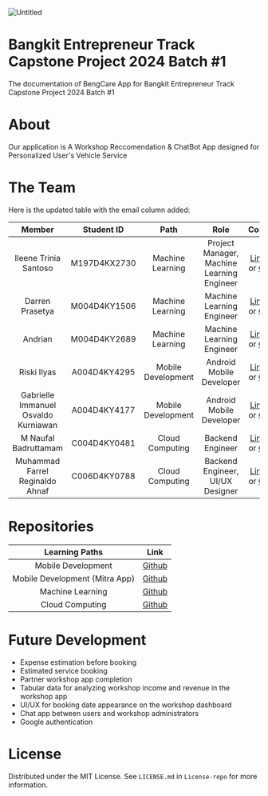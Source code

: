 ![Untitled](https://github.com/BengCare/BengCare/assets/169074042/4477b689-ae81-4cba-a549-4d262854ae73)

# Bangkit Entrepreneur Track Capstone Project 2024 Batch #1
The documentation of BengCare App for Bangkit Entrepreneur Track Capstone Project 2024 Batch #1

# About
Our application is A Workshop Reccomendation & ChatBot App designed for Personalized User's Vehicle Service

# The Team

Here is the updated table with the email column added:

|            Member           | Student ID |        Path        |                    Role                    |                                                       Contacts                                                             |                          Email                          |
| :-------------------------: | :--------: | :----------------: | :----------------------------------------: | :------------------------------------------------------------------------------------------------------------------------: | :-----------------------------------------------------: |
|  Ileene Trinia Santoso       | M197D4KX2730 |  Machine Learning  | Project Manager, Machine Learning Engineer | [LinkedIn](https://www.linkedin.com/in/ileene-trinia/) or [Github](https://github.com/itrinia)                              | [ileene@bengcare.com](mailto:ilene@bengcare.com)                                       |
|   Darren Prasetya           | M004D4KY1506 |  Machine Learning  | Machine Learning Engineer                 | [LinkedIn](https://www.linkedin.com/in/darren-prasetya/) or [Github](https://github.com/Mikask1)                           | [darren@bengcare.com](mailto:darren@bengcare.com)                                      |
|   Andrian                   | M004D4KY2689 |  Machine Learning  | Machine Learning Engineer                 | [LinkedIn](https://www.linkedin.com/in/andrian-ang/) or [Github](https://github.com/andrianang)                             | [andrian@bengcare.com](mailto:andrian@bengcare.com)                                     |
|   Riski Ilyas               | A004D4KY4295 | Mobile Development | Android Mobile Developer        | [LinkedIn](https://www.linkedin.com/in/riski-ilyas/) or [Github](https://github.com/riskiilyas)                            | [riski@bengcare.com](mailto:riski@bengcare.com)                                       |
|   Gabrielle Immanuel Osvaldo Kurniawan | A004D4KY4177 | Mobile Development | Android Mobile Developer        | [LinkedIn](https://www.linkedin.com/in/osvaldokurniawan/) or [Github](https://github.com/Osvaldo-Kurniawan)                | [osvaldo@bengcare.com](mailto:osvaldo@bengcare.com)                                   |
|   M Naufal Badruttamam      | C004D4KY0481 |   Cloud Computing  | Backend Engineer                           | [LinkedIn](https://www.linkedin.com/in/mnaufalbadruttamam/) or [Github](https://github.com/Caknoooo)                       | [cakno@bengcare.com](mailto:cakno@bengcare.com)                                      |
|   Muhammad Farrel Reginaldo Ahnaf | C006D4KY0788 |   Cloud Computing  | Backend Engineer, UI/UX Designer                           | [LinkedIn](https://www.linkedin.com/in/farrel-reginaldo/) or [Github](https://github.com/reginaldooo)                   | [reginaldo@bengcare.com](mailto:reginaldo@bengcare.com)                                      |

# Repositories

|   Learning Paths   |                                Link                                       |
| :----------------: | :-----------------------------------------------------------------------: |
| Mobile Development |  [Github](https://github.com/BengCare/BengCare-Android)  |
| Mobile Development (Mitra App) |  [Github](https://github.com/BengCare/MitraBengCare-Android)  |
|  Machine Learning  |   [Github](https://github.com/BengCare/BengCare-ML)   |
|  Cloud Computing   | [Github](https://github.com/BengCare/BengCare-Backend)  |

# Future Development
- Expense estimation before booking
- Estimated service booking
- Partner workshop app completion
- Tabular data for analyzing workshop income and revenue in the workshop app
- UI/UX for booking date appearance on the workshop dashboard
- Chat app between users and workshop administrators
- Google authentication

# License
Distributed under the MIT License. See `LICENSE.md` in `License-repo` for more information.
